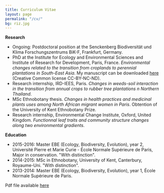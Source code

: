 ```yaml
---
title: Curriculum Vitae
layout: page
permalink: "/cv/"
bg: riz.jpg
---
```


**Research**
* Ongoing: Postdoctoral position at the Senckenberg Biodiversität und Klima Forschungszentrums BiK-F, Frankfurt, Germany. 
* PhD at the Institute for Ecology and Environmental Sciences and Institute of Research for Development, Paris, France. *Environmental changes related to the transition from croplands to perennial plantations in South-East Asia*. My manuscript can be downloaded  [here](https://tel.archives-ouvertes.fr/tel-02303886) (Creative Common license CC-BY-NC-ND).
* Research internship, IRD-IEES, Paris. *Changes in weeds-soil interaction in the transition from annual crops to rubber tree plantations n Northern Thailand*.
* MSc Ethnobotany thesis. *Changes in health practices and medicinal plants uses among North African migrant women in Paris*. Obtention of the University of Kent Ethnobotany Prize. 
* Research internship, Environmental Change Institute, Oxford, United Kingdom. *Functionnal leaf traits and community structure changes along two environmental gradients*.


**Education**
* 2015-2016: Master EBE (Ecology, Biodiversity, Evolution), year 2, Université Pierre et Marie Curie - École Normale Supérieure de Paris, Major in conservation. "With distinction".
* 2014-2015: MSc in Ethnobotany, University of Kent, Canterbury, Royaume-Uni. "With distinction".
* 2013-2014: Master EBE (Ecology, Biodiversity, Evolution), year 1, École Normale Supérieure de Paris.

Pdf file available <a href="/assets/images/cv_Neyret.pdf" target="_blank">here</a>